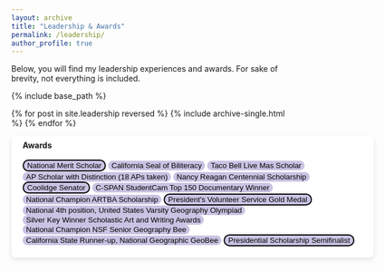 ```yaml
---
layout: archive
title: "Leadership & Awards"
permalink: /leadership/
author_profile: true
---
```


Below, you will find my leadership experiences and awards. For sake of brevity, not everything is included.


{% include base_path %}

{% for post in site.leadership reversed %}
  {% include archive-single.html %}
{% endfor %}

<div style="background-color: white; box-shadow: 0 4px 8px rgba(0, 0, 0, 0.1); padding: 20px; padding-top: 8px; border-radius: 8px; min-width:600px;margin-bottom: 25px">
<b>Awards</b>
<br>
<br>
<button style='border-radius:12px;background-color:rgb(203, 195, 227);border: 2px solid'>National Merit Scholar</button> <button style='border-radius:12px;background-color:rgb(203, 195, 227);border:none'> California Seal of Biliteracy</button> <button style='border-radius:12px;background-color:rgb(203, 195, 227);border:none'> Taco Bell Live Mas Scholar</button> <button style='border-radius:12px;background-color:rgb(203, 195, 227);border:none'> AP Scholar with Distinction (18 APs taken)</button> <button style='border-radius:12px;background-color:rgb(203, 195, 227);border:none'> Nancy Reagan Centennial Scholarship</button> <button style='border-radius:12px;background-color:rgb(203, 195, 227);border: 2px solid'>Coolidge Senator</button> <button style='border-radius:12px;background-color:rgb(203, 195, 227);border:none'> C-SPAN StudentCam Top 150 Documentary Winner </button> <button style='border-radius:12px;background-color:rgb(203, 195, 227);border:none'> National Champion ARTBA Scholarship </button> <button style='border-radius:12px;background-color:rgb(203, 195, 227);border: 2px solid'>President's Volunteer Service Gold Medal</button> <button style='border-radius:12px;background-color:rgb(203, 195, 227);border:none'> National 4th position, United States Varsity Geography Olympiad</button> <button style='border-radius:12px;background-color:rgb(203, 195, 227);border:none'> Silver Key Winner Scholastic Art and Writing Awards</button> <button style='border-radius:12px;background-color:rgb(203, 195, 227);border:none'> National Champion NSF Senior Geography Bee</button> <button style='border-radius:12px;background-color:rgb(203, 195, 227);border:none'> California State Runner-up, National Geographic GeoBee</button> <button style='border-radius:12px;background-color:rgb(203, 195, 227);border: 2px solid'>Presidential Scholarship Semifinalist</button>
</div>
